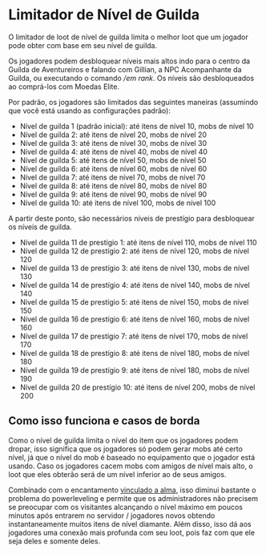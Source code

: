 # Limitador de Nível de Guilda

O limitador de loot de nível de guilda limita o melhor loot que um jogador pode obter com base em seu nível de guilda. 

Os jogadores podem desbloquear níveis mais altos indo para o centro da Guilda de Aventureiros e falando com Gillian, a NPC Acompanhante da Guilda, ou executando o comando */em rank*. Os níveis são desbloqueados ao comprá-los com Moedas Elite.

Por padrão, os jogadores são limitados das seguintes maneiras (assumindo que você está usando as configurações padrão):

- Nível de guilda 1 (padrão inicial): até itens de nível 10, mobs de nível 10
- Nível de guilda 2: até itens de nível 20, mobs de nível 20
- Nível de guilda 3: até itens de nível 30, mobs de nível 30
- Nível de guilda 4: até itens de nível 40, mobs de nível 40
- Nível de guilda 5: até itens de nível 50, mobs de nível 50
- Nível de guilda 6: até itens de nível 60, mobs de nível 60
- Nível de guilda 7: até itens de nível 70, mobs de nível 70
- Nível de guilda 8: até itens de nível 80, mobs de nível 80
- Nível de guilda 9: até itens de nível 90, mobs de nível 90
- Nível de guilda 10: até itens de nível 100, mobs de nível 100

A partir deste ponto, são necessários níveis de prestígio para desbloquear os níveis de guilda.

- Nível de guilda 11 de prestígio 1: até itens de nível 110, mobs de nível 110
- Nível de guilda 12 de prestígio 2: até itens de nível 120, mobs de nível 120
- Nível de guilda 13 de prestígio 3: até itens de nível 130, mobs de nível 130
- Nível de guilda 14 de prestígio 4: até itens de nível 140, mobs de nível 140
- Nível de guilda 15 de prestígio 5: até itens de nível 150, mobs de nível 150
- Nível de guilda 16 de prestígio 6: até itens de nível 160, mobs de nível 160
- Nível de guilda 17 de prestígio 7: até itens de nível 170, mobs de nível 170
- Nível de guilda 18 de prestígio 8: até itens de nível 180, mobs de nível 180
- Nível de guilda 19 de prestígio 9: até itens de nível 180, mobs de nível 190
- Nível de guilda 20 de prestígio 10: até itens de nível 200, mobs de nível 200

## Como isso funciona e casos de borda
Como o nível de guilda limita o nível do item que os jogadores podem dropar, isso significa que os jogadores só podem gerar mobs até certo nível, já que o nível do mob é baseado no equipamento que o jogador está usando. Caso os jogadores cacem mobs com amigos de nível mais alto, o loot que eles obterão será de um nível inferior ao de seus amigos. 

Combinado com o encantamento [vinculado a alma]($language/elitemobs/soulbind.md$), isso diminui bastante o problema do powerleveling e permite que os administradores não precisem se preocupar com os visitantes alcançando o nível máximo em poucos minutos após entrarem no servidor / jogadores novos obtendo instantaneamente muitos itens de nível diamante. Além disso, isso dá aos jogadores uma conexão mais profunda com seu loot, pois faz com que ele seja deles e somente deles.

